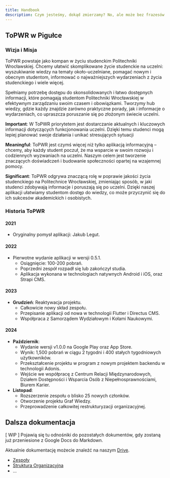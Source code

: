 ```yaml
---
title: Handbook
description: Czym jesteśmy, dokąd zmierzamy? No, ale może bez frazesów.
---
```


## ToPWR w Pigułce

### Wizja i Misja

ToPWR powstaje jako kompan w życiu studenckim Politechniki Wrocławskiej. Chcemy ułatwić skomplikowane życie studenckie na uczelni: wyszukiwanie wiedzy na tematy około-uczelniane, pomagać nowym i obecnym studentom, informować o najważniejszych wydarzeniach z życia studenckiego i wiele więcej.

Spełniamy potrzebę dostępu do skonsolidowanych i łatwo dostępnych informacji, które pomagają studentom Politechniki Wrocławskiej w efektywnym zarządzaniu swoim czasem i obowiązkami. Tworzymy hub wiedzy, gdzie każdy znajdzie zarówno praktyczne porady, jak i informacje o wydarzeniach, co upraszcza poruszanie się po złożonym świecie uczelni.

**Important**: W ToPWR priorytetem jest dostarczanie aktualnych i kluczowych informacji dotyczących funkcjonowania uczelni. Dzięki temu studenci mogą lepiej planować swoje działania i unikać stresujących sytuacji

**Meaningful**: ToPWR jest czymś więcej niż tylko aplikacją informacyjną – chcemy, aby każdy student poczuł, że ma wsparcie w swoim rozwoju i codziennych wyzwaniach na uczelni. Naszym celem jest tworzenie znaczących doświadczeń i budowanie społeczności opartej na wzajemnej pomocy.

**Significant**: ToPWR odgrywa znaczącą rolę w poprawie jakości życia studenckiego na Politechnice Wrocławskiej, zmieniając sposób, w jaki studenci zdobywają informacje i poruszają się po uczelni. Dzięki naszej aplikacji ułatwiamy studentom dostęp do wiedzy, co może przyczynić się do ich sukcesów akademickich i osobistych.

### Historia ToPWR

#### 2021

- Oryginalny pomysł aplikacji: Jakub Legut.

#### 2022

- Pierwotne wydanie aplikacji w wersji 0.5.1.
  - Osiągnięcie: 100-200 pobrań.
  - Poprzedni zespół rozpadł się lub zakończył studia.
  - Aplikacja wykonana w technologiach natywnych Android i iOS, oraz Strapi CMS.

#### 2023

- **Grudzień**: Reaktywacja projektu.
  - Całkowicie nowy skład zespołu.
  - Przepisanie aplikacji od nowa w technologii Flutter i Directus CMS.
  - Współpraca z Samorządem Wydziałowym i Kołami Naukowymi.

#### 2024

- **Październik**:
  - Wydanie wersji v1.0.0 na Google Play oraz App Store.
  - Wynik: 1,500 pobrań w ciągu 2 tygodni i 400 stałych tygodniowych użytkowników.
  - Przekształcenie projektu w program z nowym projektem backendu w technologii Adonis.
  - Wejście we współpracę z Centrum Relacji Międzynarodowych, Działem Dostępności i Wsparcia Osób z Niepełnosprawnościami, Biurem Karier.
- **Listopad**:
  - Rozszerzenie zespołu o blisko 25 nowych członków.
  - Otworzenie projektu Graf Wiedzy.
  - Przeprowadzenie całkowitej restrukturyzacji organizacyjnej.

## Dalsza dokumentacja

[ WIP ] Pojawią się tu odnośniki do pozostałych dokumentów, gdy zostaną już przeniesione z Google Docs do Markdown.

Aktualnie dokumentację możecie znaleźć na naszym [Drive](https://drive.google.com/drive/u/1/folders/1ORR0wwdxavBk_Nc69RVakDeUh-51NCrA).

- [Zespoły](https://www.youtube.com/watch?v=HNdbKLIw5rs)
- [Struktura Organizacyjna](https://www.youtube.com/watch?v=HNdbKLIw5rs)
- ...
